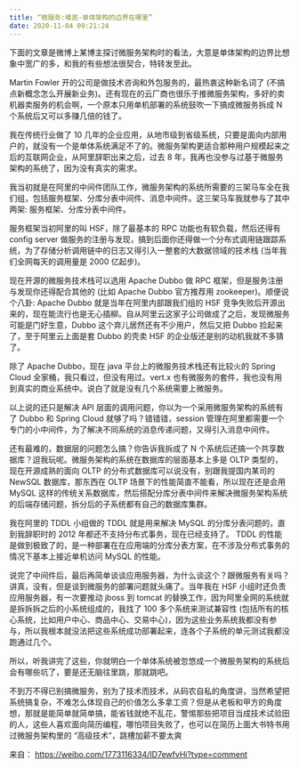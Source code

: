 ```yaml
---
title: “微服务:难民-单体架构的边界在哪里”
date: 2020-11-04 09:21:24
---
```


下面的文章是微博上某博主探讨微服务架构时的看法，大意是单体架构的边界比想象中宽广的多，和我的有些想法很契合，特转发至此。

Martin Fowler 开的公司是做技术咨询和外包服务的，最热衷这种新名词了 (不搞点新概念怎么开展新业务)。还有现在的云厂商也很乐于推微服务架构，多好的卖机器卖服务的机会啊，一个原本只用单机部署的系统鼓吹一下搞成微服务拆成 N 个系统后又可以多赚几倍的钱了。

我在传统行业做了 10 几年的企业应用，从地市级到省级系统，只要是面向内部用户的，就没有一个是单体系统满足不了的。微服务架构更适合那种用户规模起来之后的互联网企业，从阿里辞职出来之后，过去 8 年，我再也没参与过基于微服务架构的系统了，因为没有真实的需求。

我当初就是在阿里的中间件团队工作，微服务架构的系统所需要的三架马车全在我们组，包括服务框架、分库分表中间件、消息中间件。这三架马车我就参与了其中两架: 服务框架、分库分表中间件。

服务框架当初阿里的叫 HSF，除了最基本的 RPC 功能也有软负载，然后还得有 config server 做服务的注册与发现，搞到后面你还得做一个分布式调用链跟踪系统，为了存储分析调用链中的日志又得引入一整套的大数据领域的技术栈 (当年我们全网每天的调用量是 2000 亿起步)。

现在开源的微服务技术栈可以选用 Apache Dubbo 做 RPC 框架，但是服务注册与发现你还得配合其他的 (比如 Apache Dubbo 官方推荐用 zookeeper)。顺便说个八卦: Apache Dubbo 就是当年在阿里内部跟我们组的 HSF 竞争失败后开源出来的，现在能流行也是无心插柳。自从阿里云这家子公司做成了之后，发现微服务可能是门好生意，Dubbo 这个弃儿居然还有不少用户，然后又把 Dubbo 捡起来了，至于阿里云上面是套 Dubbo 的壳卖 HSF 的企业版还是别的动机我就不多猜了。

除了 Apache Dubbo，现在 java 平台上的微服务技术栈还有比较火的 Spring Cloud 全家桶，我只看过，但没有用过。vert.x 也有微服务的套件，我也没有用到真实的商业系统中。说白了就是没有几个系统需要上微服务。

以上说的还只是解决 API 层面的调用问题，你以为一个采用微服务架构的系统有了 Dubbo 和 Spring Cloud 就够了吗？错错错，session 管理在阿里都需要一个专门的小中间件，为了解决不同系统的消息传递问题，又得引入消息中间件。

还有最难的，数据层的问题怎么搞？你告诉我拆成了 N 个系统后还搞一个共享数据库？逗我玩呢。微服务架构的系统在数据库的层面基本上多是 OLTP 类型的，现在开源成熟的面向 OLTP 的分布式数据库可以说没有，别跟我提国内某司的 NewSQL 数据库，那东西在 OLTP 场景下的性能简直不能看，所以现在还是会用 MySQL 这样的传统关系数据库，然后搭配分库分表中间件来解决微服务架构系统的后端存储问题，拆分后的子系统都有自己的数据库集群。

我在阿里的 TDDL 小组做的 TDDL 就是用来解决 MySQL 的分库分表问题的，直到我辞职时的 2012 年都还不支持分布式事务，现在已经支持了。 TDDL 的性能是做到极致了的，是一种部署在在应用端的分库分表方案，在不涉及分布式事务的情况下基本上接近单机访问 MySQL 的性能。

说完了中间件后，最后再简单谈谈应用服务器，为什么谈这个？跟微服务有关吗？讲真，没有，但是谈到微服务的部署问题就头痛了。当年我在 HSF 小组时还负责应用服务器，有一次要推动 jboss 到 tomcat 的替换工作，因为阿里全网的系统就是拆拆拆之后的小系统组成的，我找了 100 多个系统来测试兼容性 (包括所有的核心系统，比如用户中心、商品中心、交易中心)，因为这些业务系统我都没有参与，所以我根本就没法把这些系统成功部署起来，连各个子系统的单元测试我都没跑通过几个。

所以，听我讲完了这些，你就明白一个单体系统被忽悠成一个微服务架构的系统后会有哪些坑了，要是还无脑往里跳，那就跳吧。

不到万不得已别搞微服务，别为了技术而技术，从码农自私的角度讲，当然希望把系统搞复杂，不难怎么体现自己的价值怎么多拿工资？但是从老板和甲方的角度想，那就是能简单就简单搞，能省钱就绝不乱花，警惕那些把项目当成技术试验田的人，这些人喜欢面向简历编程，哪怕项目失败了，也可以在简历上面大书特书用过微服务架构里的 “高级技术”，跳槽加薪不要太爽

来自：
https://weibo.com/1773116334/ID7ewfvHi?type=comment